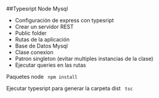 ##Typesript Node Mysql

- Configuración de express con typesript
- Crear un servidor REST
- Public folder
- Rutas de la aplicación
- Base de Datos Mysql
- Clase conexion
- Patron singleton (evitar multiples instancias de la clase)
- Ejecutar queries en las rutas

Paquetes node
``` npm install```

Ejecutar typesript para generar la carpeta dist
``` tsc```

